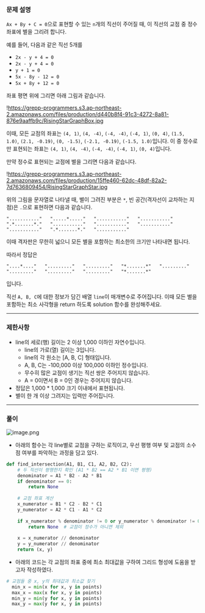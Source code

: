 ### **문제 설명**

`Ax + By + C = 0`으로 표현할 수 있는 `n`개의 직선이 주어질 때, 이 직선의 교점 중 정수 좌표에 별을 그리려 합니다.

예를 들어, 다음과 같은 직선 5개를

- `2x - y + 4 = 0`
- `2x - y + 4 = 0`
- `y + 1 = 0`
- `5x - 8y - 12 = 0`
- `5x + 8y + 12 = 0`

좌표 평면 위에 그리면 아래 그림과 같습니다.

!https://grepp-programmers.s3.ap-northeast-2.amazonaws.com/files/production/d440b8f4-91c3-4272-8a81-876e9aaffb9c/RisingStarGraphBox.jpg

이때, 모든 교점의 좌표는 `(4, 1)`, `(4, -4)`, `(-4, -4)`, `(-4, 1)`, `(0, 4)`, `(1.5, 1.0)`, `(2.1, -0.19)`, `(0, -1.5)`, `(-2.1, -0.19)`, `(-1.5, 1.0)`입니다. 이 중 정수로만 표현되는 좌표는 `(4, 1)`, `(4, -4)`, `(-4, -4)`, `(-4, 1)`, `(0, 4)`입니다.

만약 정수로 표현되는 교점에 별을 그리면 다음과 같습니다.

!https://grepp-programmers.s3.ap-northeast-2.amazonaws.com/files/production/15ffe460-62dc-48df-82a2-7d7636809454/RisingStarGraphStar.jpg

위의 그림을 문자열로 나타낼 때, 별이 그려진 부분은 `*`, 빈 공간(격자선이 교차하는 지점)은 `.`으로 표현하면 다음과 같습니다.

`"..........."  
".....*....."  
"..........."  
"..........."  
".*.......*."  
"..........."  
"..........."  
"..........."  
"..........."  
".*.......*."  
"..........."`

이때 격자판은 무한히 넓으니 모든 별을 포함하는 최소한의 크기만 나타내면 됩니다.

따라서 정답은

`"....*...."  
"........."  
"........."  
"*.......*"  
"........."  
"........."  
"........."  
"........."  
"*.......*"`

입니다.

직선 `A, B, C`에 대한 정보가 담긴 배열 `line`이 매개변수로 주어집니다. 이때 모든 별을 포함하는 최소 사각형을 return 하도록 solution 함수를 완성해주세요.

---

### 제한사항

- line의 세로(행) 길이는 2 이상 1,000 이하인 자연수입니다.
    - line의 가로(열) 길이는 3입니다.
    - line의 각 원소는 [A, B, C] 형태입니다.
    - A, B, C는 -100,000 이상 100,000 이하인 정수입니다.
    - 무수히 많은 교점이 생기는 직선 쌍은 주어지지 않습니다.
    - A = 0이면서 B = 0인 경우는 주어지지 않습니다.
- 정답은 1,000 * 1,000 크기 이내에서 표현됩니다.
- 별이 한 개 이상 그려지는 입력만 주어집니다.

---

### 풀이

![image.png](https://prod-files-secure.s3.us-west-2.amazonaws.com/9778e1cb-db33-48e2-b84a-4e8b8723293c/7e5d07ae-b54e-4055-a924-a9f27efd6589/image.png)

- 아래의 함수는 각 line별로 교점을 구하는 로직이고, 우선 평행 여부 및 교점의 소수점 여부를 파악하는 과정을 담고 있다.

```python
def find_intersection(A1, B1, C1, A2, B2, C2):
    # 두 직선이 평행한지 확인 (A1 * B2 == A2 * B1 이면 평행)
    denominator = A1 * B2 - A2 * B1
    if denominator == 0:
        return None
    
    # 교점 좌표 계산
    x_numerator = B1 * C2 - B2 * C1
    y_numerator = A2 * C1 - A1 * C2
    
    if x_numerator % denominator != 0 or y_numerator % denominator != 0:
        return None  # 교점이 정수가 아니면 제외
    
    x = x_numerator // denominator
    y = y_numerator // denominator
    return (x, y)
```

- 아래의 코드는 각 교점의 좌표 중에 최소 최대값을 구하여 그리드 형성에 도움을 받고자 작성하였다.

```python
# 교점들 중 x, y의 최대값과 최소값 찾기
  min_x = min(x for x, y in points)
  max_x = max(x for x, y in points)
  min_y = min(y for x, y in points)
  max_y = max(y for x, y in points)
```